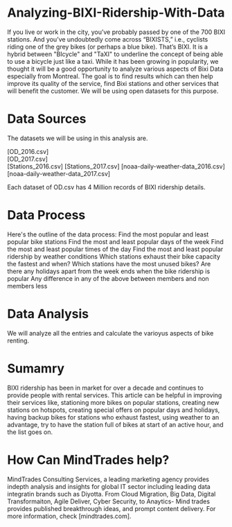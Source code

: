 # Analyzing-BIXI-Ridership-With-Data
If you live or work in the city, you’ve probably passed by one of the 700 BIXI stations. And you’ve undoubtedly come across “BIXISTS,” i.e., cyclists riding one of the grey bikes (or perhaps a blue bike). That’s BIXI. It is a hybrid between "BIcycle" and "TaXI" to underline the concept of being able to use a bicycle just like a taxi. While it has been growing in popularity, we thought it will be a good opportunity to analyze various aspects of Bixi Data especially from Montreal. The goal is to find results which can then help improve its quality of the service, find Bixi stations and other services that will benefit the customer. We will be using open datasets for this purpose.
# Data Sources
The datasets we will be using in this analysis are. 

[OD_2016.csv]	
[OD_2017.csv]	
[Stations_2016.csv]
[Stations_2017.csv]
[noaa-daily-weather-data_2016.csv]
[noaa-daily-weather-data_2017.csv]

Each dataset of OD.csv has 4 Million records of BIXI ridership details. 
# Data Process
Here's the outline of the data process: 
Find the most popular and least popular bike stations
Find the most and least popular days of the week
Find the most and least popular times of the day
Find the most and least popular ridership by weather conditions
Which stations exhaust their bike capacity the fastest and when? Which stations have the most unused bikes?
Are there any holidays apart from the week ends when the bike ridership is popular
Any difference in any of the above between members and non members less
# Data Analysis
We will analyze all the entries and calculate the varioyus aspects of bike renting. 
# Sumamry
BIXI ridership has been in market for over a decade and continues to provide people with rental services. This article can be helpful in improving their services like, stationing more bikes on popular stations, creating new stations on hotspots, creating special offers on popular days and holidays, having backup bikes for stations who exhaust fastest, using weather to an advantage, try to have the station full of bikes at start of an active hour, and the list goes on.
# How Can MindTrades help?
MindTrades Consulting Services, a leading marketing agency provides indepth analysis and insights for global IT sector including leading data integratin brands such as Diyotta. From Cloud Migration, Big Data, Digital Transformaiton, Agile Deliver, Cyber Security, to Anaytics- Mind trades provides published breakthrough ideas, and prompt content delivery. For more information, check [mindtrades.com]. 
